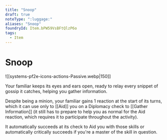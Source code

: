 ```yaml
---
title: "Snoop"
draft: true
noteType: ":luggage:"
aliases: "Snoop"
foundryId: Item.bPW59VsBFtQlzP6o
tags:
  - Item
---
```


# Snoop
![[systems-pf2e-icons-actions-Passive.webp|150]]

Your familiar keeps its eyes and ears open, ready to relay every snippet of gossip it catches, helping you gather information.

Despite being a minion, your familiar gains 1 reaction at the start of its turns, which it can use only to [[Aid]] you on a Diplomacy check to [[Gather Information]] (it still has to prepare to help you as normal for the Aid reaction, which requires it to participate throughout the activity).

It automatically succeeds at its check to Aid you with those skills or automatically critically succeeds if you're a master of the skill in question.
